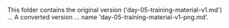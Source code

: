 This folder contains the original version ('day-05-training-material-v1.md') ...
A converted version ... name 'day-05-training-material-v1-png.md'.